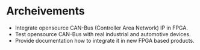 # Archeivements

* Integrate opensource CAN-Bus (Controller Area Network) IP in FPGA.
* Test opensource CAN-Bus with real industrial and automotive devices.
* Provide documentation how to integrate it in new FPGA based products.